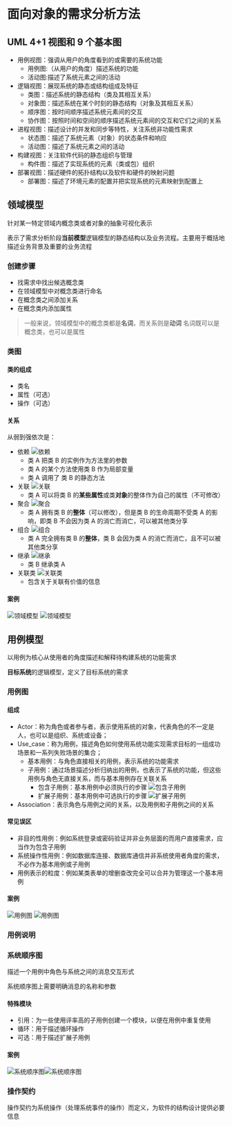 # 面向对象的需求分析方法

## UML 4+1 视图和 9 个基本图

* 用例视图：强调从用户的角度看到的或需要的系统功能
  * 用例图:（从用户的角度）描述系统的功能
  * 活动图:描述了系统元素之间的活动
* 逻辑视图：展现系统的静态或结构组成及特征
  * 类图：描述系统的静态结构（类及其相互关系）
  * 对象图：描述系统在某个时刻的静态结构（对象及其相互关系）
  * 顺序图：按时间顺序描述系统元素间的交互
  * 协作图：按照时间和空间的顺序描述系统元素间的交互和它们之间的关系
* 进程视图：描述设计的并发和同步等特性，关注系统非功能性需求
  * 状态图：描述了系统元素（对象）的状态条件和响应
  * 活动图：描述了系统元素之间的活动
* 构建视图：关注软件代码的静态组织与管理
  * 构件图：描述了实现系统的元素（类或包）组织
* 部署视图：描述硬件的拓扑结构以及软件和硬件的映射问题
  * 部署图：描述了环境元素的配置并把实现系统的元素映射到配置上

## 领域模型

针对某一特定领域内概念类或者对象的抽象可视化表示

表示了需求分析阶段**当前模型**逻辑模型的静态结构以及业务流程。主要用于概括地描述业务背景及重要的业务流程

### 创建步骤

* 找需求中找出候选概念类
* 在领域模型中对概念类进行命名
* 在概念类之间添加关系
* 在概念类内添加属性

> 一般来说，领域模型中的概念类都是**名词**，而关系则是**动词**
> 名词既可以是概念类，也可以是属性

### 类图

#### 类的组成

* 类名
* 属性（可选）
* 操作（可选）
 
#### 关系

从弱到强依次是：

* 依赖
    ![依赖](img/%E7%B1%BB%E5%9B%BE-%E4%BE%9D%E8%B5%96.png)
  * 类 A 把类 B 的实例作为方法里的参数
  * 类 A 的某个方法使用类 B 作为局部变量
  * 类 A 调用了 类 B 的静态方法
* 关联
    ![关联](img/%E7%B1%BB%E5%9B%BE-%E5%85%B3%E8%81%94.png)
  * 类 A 可以将类 B 的**某些属性**或类**对象**的整体作为自己的属性（不可修改）
* 聚合
    ![聚合](img/%E7%B1%BB%E5%9B%BE-%E8%81%9A%E5%90%88.png)
  * 类 A 拥有类 B 的**整体**（可以修改），但是类 B 的生命周期不受类 A 的影响，即类 B 不会因为类 A 的消亡而消亡，可以被其他类分享
* 组合
    ![组合](img/%E7%B1%BB%E5%9B%BE-%E7%BB%84%E5%90%88.png)
  * 类 A 完全拥有类 B 的**整体**，类 B 会因为类 A 的消亡而消亡，且不可以被其他类分享
* 继承
    ![继承](img/%E7%B1%BB%E5%9B%BE-%E7%BB%A7%E6%89%BF.png)
  * 类 B 继承类 A
* 关联类
    ![关联类](img/%E7%B1%BB%E5%9B%BE-%E5%85%B3%E8%81%94%E7%B1%BB.png)
    * 包含关于关联有价值的信息

#### 案例

![领域模型](img/领域模型案例1.png)
![领域模型](img/领域模型案例2.png)


## 用例模型

以用例为核心从使用者的角度描述和解释待构建系统的功能需求

**目标系统**的逻辑模型，定义了目标系统的需求

### 用例图

#### 组成

* Actor：称为角色或者参与者，表示使用系统的对象，代表角色的不一定是人，也可以是组织、系统或设备；
* Use_case：称为用例，描述角色如何使用系统功能实现需求目标的一组成功场景和一系列失败场景的集合；
  * 基本用例：与角色直接相关的用例，表示系统的功能需求
  * 子用例：通过场景描述分析归纳出的用例，也表示了系统的功能，但这些用例与角色无直接关系，而与基本用例存在关联关系
    * 包含子用例：基本用例中必须执行的步骤
        ![包含子用例](img/%E7%94%A8%E4%BE%8B%E5%9B%BE-%E5%8C%85%E5%90%AB%E5%AD%90%E7%94%A8%E4%BE%8B.png)
    * 扩展子用例：基本用例中可选执行的步骤
        ![扩展子用例](img/%E7%94%A8%E4%BE%8B%E5%9B%BE-%E6%89%A9%E5%B1%95%E5%AD%90%E7%94%A8%E4%BE%8B.png)
* Association：表示角色与用例之间的关系，以及用例和子用例之间的关系

#### 常见误区

* 非目的性用例：例如系统登录或密码验证并非业务层面的而用户直接需求，应当作为包含子用例
* 系统操作性用例：例如数据库连接、数据库通信并非系统使用者角度的需求，不必作为基本用例或子用例
* 用例表示的粒度：例如某类表单的增删查改完全可以合并为管理这一个基本用例

#### 案例

![用例图](img/%E7%94%A8%E4%BE%8B%E5%9B%BE%E6%A1%88%E4%BE%8B1.png)
![用例图](img/%E7%94%A8%E4%BE%8B%E5%9B%BE%E6%A1%88%E4%BE%8B2.png)

### 用例说明

### 系统顺序图

描述一个用例中角色与系统之间的消息交互形式

系统顺序图上需要明确消息的名称和参数

#### 特殊模块

* 引用：为一些使用评率高的子用例创建一个模块，以便在用例中重复使用
* 循环：用于描述循环操作
* 可选：用于描述扩展子用例

#### 案例

![系统顺序图](img/%E9%A1%BA%E5%BA%8F%E5%9B%BE%E6%A1%88%E4%BE%8B1.png)![系统顺序图](img/%E9%A1%BA%E5%BA%8F%E5%9B%BE%E6%A1%88%E4%BE%8B2.png)

### 操作契约

操作契约为系统操作（处理系统事件的操作）而定义，为软件的结构设计提供必要信息

